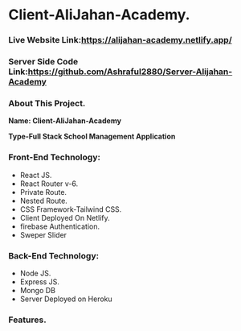 # Client-AliJahan-Academy.
### Live Website Link:https://alijahan-academy.netlify.app/
### Server Side Code Link:https://github.com/Ashraful2880/Server-Alijahan-Academy

### About This Project.

**Name: Client-AliJahan-Academy**

**Type-Full Stack School Management Application**

### Front-End Technology:

* React JS.
* React Router v-6.
* Private Route.
* Nested Route.
* CSS Framework-Tailwind CSS.
* Client Deployed On Netlify.
* firebase Authentication.
* Sweper Slider

### Back-End Technology:

* Node JS.
* Express JS.
* Mongo DB
* Server Deployed on Heroku

### Features.

